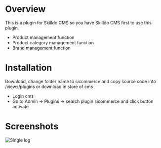 # Overview
This is a plugin for Skilldo CMS so you have Skilldo CMS first to use this plugin.
- Product management function
- Product category management function
- Brand management function

# Installation
Download, change folder name to sicommerce and copy source code into /views/plugins or download in store of cms
<ul>
<li>Login cms</li>
<li>Go to Admin -> Plugins -> search plugin sicommerce and click button activate</li>
</ul>

# Screenshots

![Single log](https://user-images.githubusercontent.com/86478092/123520610-aaffba00-d6db-11eb-9d05-e949fd528307.png)
